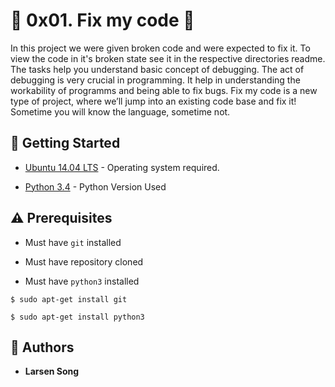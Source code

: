 # :shell: 0x01. Fix my code :shell:

In this project we were given broken code and were expected to fix it. To view the code in it's broken state see it in the respective directories readme.
The tasks help you understand basic concept of debugging. The act of debugging  is very crucial in programming. It help in understanding the workability of programms  and being able to fix bugs.
Fix my code is a new type of project, where we’ll jump into an existing code base and fix it!
Sometime you will know the language, sometime not.

## :running: Getting Started

* [Ubuntu 14.04 LTS](http://releases.ubuntu.com/14.04/) - Operating system required.

* [Python 3.4](https://www.python.org/download/releases/3.4.0/) - Python Version Used

## :warning: Prerequisites

* Must have `git` installed

* Must have repository cloned

* Must have `python3` installed

```
$ sudo apt-get install git
```


```
$ sudo apt-get install python3
```

## :blue_book: Authors
* **Larsen Song**
